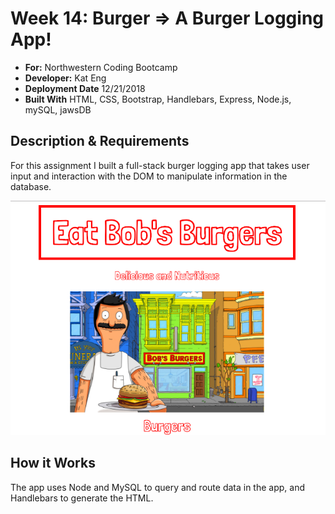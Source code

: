 # Week 14: Burger => A Burger Logging App!
- **For:** Northwestern Coding Bootcamp
- **Developer:** Kat Eng
- **Deployment Date** 12/21/2018
- **Built With** HTML, CSS, Bootstrap, Handlebars, Express, Node.js, mySQL, jawsDB


## Description & Requirements

For this assignment I built a full-stack burger logging app that takes user input and interaction with the DOM to manipulate information in the database.  

![readme](/public/assets/img/bobs.png)

## How it Works

 The app uses Node and MySQL to query and route data in the app, and Handlebars to generate the HTML.  



  
